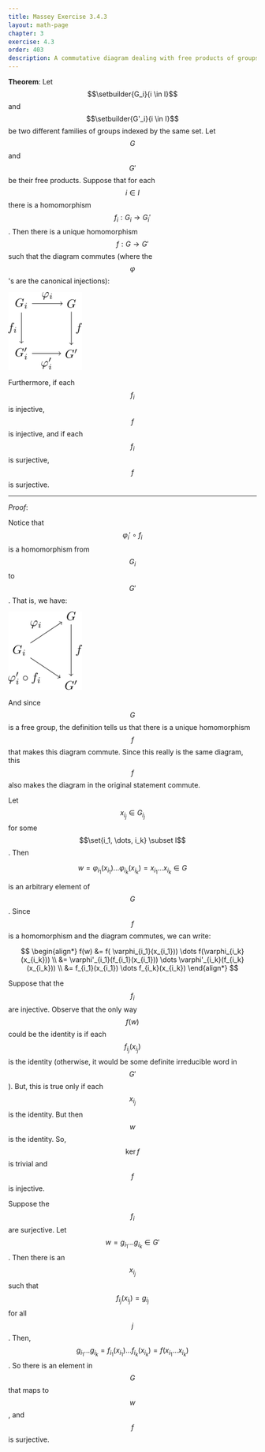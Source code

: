 ```yaml
---
title: Massey Exercise 3.4.3
layout: math-page
chapter: 3
exercise: 4.3
order: 403
description: A commutative diagram dealing with free products of groups
---
```



**Theorem**:
Let $$\setbuilder{G_i}{i \in I}$$ and $$\setbuilder{G'_i}{i \in I}$$ be two different families of groups indexed by the same set.
Let $$G$$ and $$G'$$ be their free products.
Suppose that for each $$i \in I$$ there is a homomorphism $$f_i : G_i \rightarrow G_i'$$.
Then there is a unique homomorphism $$f : G \rightarrow G'$$ such that the diagram commutes (where the $$\varphi$$'s are the canonical injections):

<div class="math-figure"><img src="/img/math_solutions/massey/e3-4-3_1.svg" width="150"/></div>

Furthermore, if each $$f_i$$ is injective, $$f$$ is injective, and if each $$f_i$$ is surjective, $$f$$ is surjective.

----

*Proof*:

Notice that $$\varphi_i' \circ f_i$$ is a homomorphism from $$G_i$$ to $$G'$$.
That is, we have:

<div class="math-figure"><img src="/img/math_solutions/massey/e3-4-3_2.svg" width="150"/></div>

And since $$G$$ is a free group, the definition tells us that there is a unique homomorphism $$f$$ that makes this diagram commute.
Since this really is the same diagram, this $$f$$ also makes the diagram in the original statement commute.



Let $$x_{i_j} \in G_{i_j}$$ for some $$\set{i_1, \dots, i_k} \subset I$$.
Then

$$
w = \varphi_{i_1}(x_{i_1}) \dots \varphi_{i_k}(x_{i_k}) = x_{i_1} \dots x_{i_k} \in G
$$

is an arbitrary element of $$G$$.
Since $$f$$ is a homomorphism and the diagram commutes, we can write:

$$
\begin{align*}
f(w) &= f( \varphi_{i_1}(x_{i_1})) \dots f(\varphi_{i_k}(x_{i_k})) \\
&= \varphi'_{i_1}(f_{i_1}(x_{i_1})) \dots \varphi'_{i_k}(f_{i_k}(x_{i_k})) \\
&= f_{i_1}(x_{i_1}) \dots f_{i_k}(x_{i_k})
\end{align*}
$$

Suppose that the $$f_i$$ are injective.
Observe that the only way $$f(w)$$ could be the identity is if each $$f_{i_j}(x_{i_j})$$ is the identity (otherwise, it would be some definite irreducible word in $$G'$$).
But, this is true only if each $$x_{i_j}$$ is the identity.
But then $$w$$ is the identity.
So, $$\ker f$$ is trivial and $$f$$ is injective.



Suppose the $$f_i$$ are surjective.
Let $$w = g_{i_1} \dots g_{i_k} \in G'$$.
Then there is an $$x_{i_j}$$ such that $$f_{i_j}(x_{i_j}) = g_{i_j}$$ for all $$j$$.
Then, $$g_{i_1} \dots g_{i_k} = f_{i_1}(x_{i_1}) \dots f_{i_k}(x_{i_k}) = f(x_{i_1} \dots x_{i_k})$$.
So there is an element in $$G$$ that maps to $$w$$, and $$f$$ is surjective.
